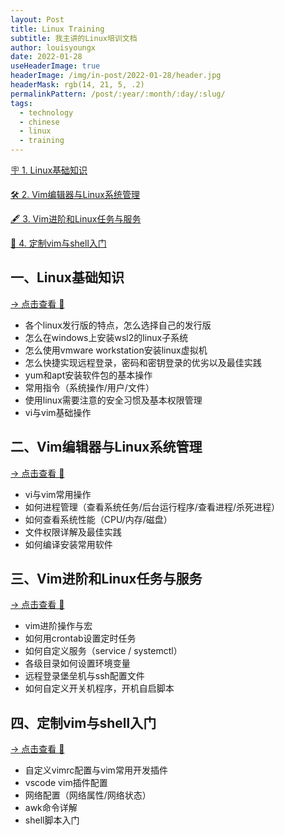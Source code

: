 ```yaml
---
layout: Post
title: Linux Training
subtitle: 我主讲的Linux培训文档
author: louisyoungx
date: 2022-01-28
useHeaderImage: true
headerImage: /img/in-post/2022-01-28/header.jpg
headerMask: rgb(14, 21, 5, .2)
permalinkPattern: /post/:year/:month/:day/:slug/
tags:
  - technology
  - chinese
  - linux
  - training
---
```


[🪧 1. Linux基础知识](/post/2022/01/13/linux-training-1-linux-basics/)

[🛠 2. Vim编辑器与Linux系统管理](/post/2022/01/20/linux-training-2-vim-editor-linux-system-administration/)

[🖋 3. Vim进阶和Linux任务与服务](/post/2022/01/26/linux-training-3-vim-advanced-linux-tasks-services/)

[🔭 4. 定制vim与shell入门](/post/2022/01/27/linux-training-4-customizing-vim-getting-started-with-shell-programming/)

<!-- more -->

## 一、Linux基础知识

[→ 点击查看 📄](/post/2022/01/13/linux-training-1-linux-basics/)

- 各个linux发行版的特点，怎么选择自己的发行版
- 怎么在windows上安装wsl2的linux子系统
- 怎么使用vmware workstation安装linux虚拟机
- 怎么快捷实现远程登录，密码和密钥登录的优劣以及最佳实践
- yum和apt安装软件包的基本操作
- 常用指令（系统操作/用户/文件）
- 使用linux需要注意的安全习惯及基本权限管理
- vi与vim基础操作

## 二、Vim编辑器与Linux系统管理

[→ 点击查看 📄](/post/2022/01/20/linux-training-2-vim-editor-linux-system-administration/)

- vi与vim常用操作
- 如何进程管理（查看系统任务/后台运行程序/查看进程/杀死进程）
- 如何查看系统性能（CPU/内存/磁盘）
- 文件权限详解及最佳实践
- 如何编译安装常用软件

## 三、Vim进阶和Linux任务与服务

[→ 点击查看 📄](/post/2022/01/26/linux-training-3-vim-advanced-linux-tasks-services/)

- vim进阶操作与宏
- 如何用crontab设置定时任务
- 如何自定义服务（service / systemctl）
- 各级目录如何设置环境变量
- 远程登录堡垒机与ssh配置文件
- 如何自定义开关机程序，开机自启脚本

## 四、定制vim与shell入门

[→ 点击查看 📄](/post/2022/01/27/linux-training-4-customizing-vim-getting-started-with-shell-programming/)

- 自定义vimrc配置与vim常用开发插件
- vscode vim插件配置
- 网络配置（网络属性/网络状态）
- awk命令详解
- shell脚本入门